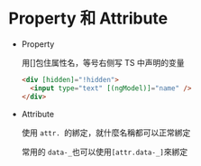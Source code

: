 # Property 和 Attribute

- Property

  用[]包住属性名，等号右侧写 TS 中声明的变量

  ```html
  <div [hidden]="!hidden">
    <input type="text" [(ngModel)]="name" />
  </div>
  ```

- Attribute

  使用 `attr. `的綁定，就什麼名稱都可以正常綁定

  常用的 `data-_`也可以使用`[attr.data-_]`來綁定

